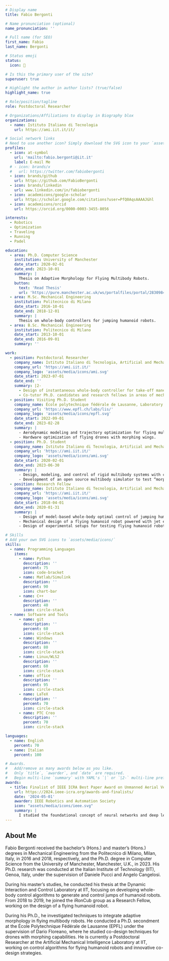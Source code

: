 ```yaml
---
# Display name
title: Fabio Bergonti

# Name pronunciation (optional)
name_pronunciation: ''

# Full name (for SEO)
first_name: Fabio
last_name: Bergonti

# Status emoji
status:
  icon: 🤖

# Is this the primary user of the site?
superuser: true

# Highlight the author in author lists? (true/false)
highlight_name: true

# Role/position/tagline
role: Postdoctoral Researcher

# Organizations/Affiliations to display in Biography blox
organizations:
  - name: Istituto Italiano di Tecnologia
    url: https://ami.iit.it/it/

# Social network links
# Need to use another icon? Simply download the SVG icon to your `assets/media/icons/` folder.
profiles:
  - icon: at-symbol
    url: 'mailto:fabio.bergonti@iit.it'
    label: E-mail Me
  # - icon: brands/x
  #   url: https://twitter.com/fabiobergonti
  - icon: brands/github
    url: https://github.com/FabioBergonti
  - icon: brands/linkedin
    url: www.linkedin.com/in/fabiobergonti
  - icon: academicons/google-scholar
    url: https://scholar.google.com/citations?user=PfQ0AqsAAAAJ&hl
  - icon: academicons/orcid
    url: https://orcid.org/0000-0003-3455-8056

interests:
  - Robotics
  - Optimization
  - Traveling
  - Running
  - Padel

education:
  - area: Ph.D. Computer Science
    institution: University of Manchester
    date_start: 2020-02-01
    date_end: 2023-10-01
    summary: |
      Thesis on Adaptive Morphology for Flying Multibody Robots.
    button:
      text: 'Read Thesis'
      url: 'https://pure.manchester.ac.uk/ws/portalfiles/portal/283098404/FULL_TEXT.PDF'
  - area: M.Sc. Mechanical Engineering
    institution: Politecnico di Milano
    date_start: 2016-10-01
    date_end: 2018-12-01
    summary: |
      Thesis on whole-body controllers for jumping humanoid robots.
  - area: B.Sc. Mechanical Engineering
    institution: Politecnico di Milano
    date_start: 2013-10-01
    date_end: 2016-09-01
    summary: ''

work:
  - position: Postdoctoral Researcher
    company_name: Istituto Italiano di Tecnologia, Artificial and Mechanical Intelligence Laboratory
    company_url: 'https://ami.iit.it/'
    company_logo: 'assets/media/icons/ami.svg'
    date_start: 2023-07-01
    date_end: ''
    summary: |2-
      - Design of instantaneous whole-body controller for take-off maneuvers of flying humanoid robots.
      - Co-tutor Ph.D. candidates and research fellows in areas of mechanical design and hardware optimization.
  - position: Visiting Ph.D. Student
    company_name: École polytechnique fédérale de Lausanne, Laboratory of Intelligent Systems
    company_url: 'https://www.epfl.ch/labs/lis/'
    company_logo: 'assets/media/icons/epfl.svg'
    date_start: 2022-09-01
    date_end: 2023-02-28
    summary: |
      - Aerodynamic modeling and trajectory optimization for flying multibody drones.
      - Hardware optimization of flying drones with morphing wings.
  - position: Ph.D. Student
    company_name: Istituto Italiano di Tecnologia, Artificial and Mechanical Intelligence Laboratory
    company_url: 'https://ami.iit.it/'
    company_logo: 'assets/media/icons/ami.svg'
    date_start: 2020-02-01
    date_end: 2023-06-30
    summary: |
      - Design, modeling, and control of rigid multibody systems with close kinematic chains.
      - Development of an open source multibody simulator to test “morphing covers”.
  - position: Research Fellow
    company_name: Istituto Italiano di Tecnologia, Artificial and Mechanical Intelligence Laboratory
    company_url: 'https://ami.iit.it/'
    company_logo: 'assets/media/icons/ami.svg'
    date_start: 2018-04-01
    date_end: 2020-01-31
    summary: |
      - Design of model-based whole-body optimal control of jumping humanoid robots via inverse kinematics and dynamics.
      - Mechanical design of a flying humanoid robot powered with jet engines. 
      - Design of experimental setups for testing flying humanoid robots and jet engines.

# Skills
# Add your own SVG icons to `assets/media/icons/`
skills:
  - name: Programming Languages
    items:
      - name: Python
        description: ''
        percent: 75
        icon: code-bracket
      - name: Matlab/Simulink
        description: ''
        percent: 90
        icon: chart-bar
      - name: C++
        description: ''
        percent: 40
        icon: circle-stack
  - name: Software and Tools
      - name: git
        description: ''
        percent: 60
        icon: circle-stack
      - name: Windows
        description: ''
        percent: 80
        icon: circle-stack
      - name: Linux/WLS2
        description: ''
        percent: 60
        icon: circle-stack
      - name: office
        description: ''
        percent: 95
        icon: circle-stack
      - name: LaTeX
        description: ''
        percent: 70
        icon: circle-stack
      - name: PTC Creo
        description: ''
        percent: 70
        icon: circle-stack

languages:
  - name: English
    percent: 70
  - name: Italian
    percent: 100

# Awards.
#   Add/remove as many awards below as you like.
#   Only `title`, `awarder`, and `date` are required.
#   Begin multi-line `summary` with YAML's `|` or `|2-` multi-line prefix and indent 2 spaces below.
awards:
  - title: Finalist of IEEE ICRA Best Paper Award on Unmanned Aerial Vehicles
    url: https://2024.ieee-icra.org/awards-and-finalists/
    date: '2024-05-01'
    awarder: IEEE Robotics and Automation Society
    icon: "assets/media/icons/ieee.svg"
    summary: |
      I studied the foundational concept of neural networks and deep learning. By the end, I was familiar with the significant technological trends driving the rise of deep learning; build, train, and apply fully connected deep neural networks; implement efficient (vectorized) neural networks; identify key parameters in a neural network’s architecture; and apply deep learning to your own applications.
---
```


## About Me

Fabio Bergonti received the bachelor’s (Hons.) and master’s (Hons.) degrees in Mechanical Engineering from the Politecnico di Milano, Milan, Italy, in 2016 and 2018, respectively, and the Ph.D. degree in Computer Science from the University of Manchester, Manchester, U.K., in 2023. His Ph.D. research was conducted at the Italian Institute of Technology (IIT), Genoa, Italy, under the supervision of Daniele Pucci and Angelo Cangelosi.

During his master’s studies, he conducted his thesis at the Dynamic Interaction and Control Laboratory at IIT, focusing on developing whole-body control algorithms to generate and control jumps of humanoid robots. From 2018 to 2019, he joined the iRonCub group as a Research Fellow, working on the design of a flying humanoid robot.

During his Ph.D., he investigated techniques to integrate adaptive morphology in flying multibody robots. He conducted a Ph.D. secondment at the École Polytechnique Fédérale de Lausanne (EPFL) under the supervision of Dario Floreano, where he studied co-design techniques for drones with morphing capabilities. He is currently a Postdoctoral Researcher at the Artificial Mechanical Intelligence Laboratory at IIT, working on control algorithms for flying humanoid robots and innovative co-design strategies.
